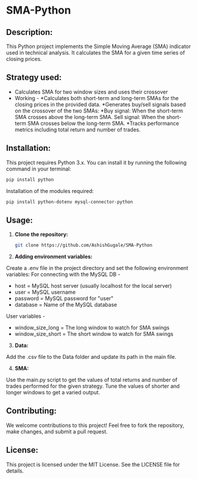 # SMA-Python

## Description:

This Python project implements the Simple Moving Average (SMA) indicator used in technical analysis. It calculates the SMA for a given time series of closing prices.

## Strategy used:

* Calculates SMA for two window sizes and uses their crossover
* Working - 
  *Calculates both short-term and long-term SMAs for the closing prices in the provided data.
  *Generates buy/sell signals based on the crossover of the two SMAs:
  *Buy signal: When the short-term SMA crosses above the long-term SMA.
  Sell signal: When the short-term SMA crosses below the long-term SMA.
  *Tracks performance metrics including total return and number of trades.

## Installation:

This project requires Python 3.x. You can install it by running the following command in your terminal:

```bash
pip install python
```
Installation of the modules required: 

```bash
pip install python-dotenv mysql-connector-python
```

## Usage:

1. **Clone the repository:**

   ```bash
   git clone https://github.com/AshishGugale/SMA-Python
   ```

2. **Adding environment variables:**

Create a .env file in the project directory and set the following environment variables: 
For connecting with the MySQL DB - 
 * host = MySQL host server (usually localhost for the local server)
 * user = MySQL username
 * password = MySQL password for "user"
 * database = Name of the MySQL database

User variables - 
* window_size_long = The long window to watch for SMA swings
* window_size_short = The short window to watch for SMA swings

3. **Data:**

Add the .csv file to the Data folder and update its path in the main file.

4. **SMA:**
   
Use the main.py script to get the values of total returns and number of trades performed for the given strategy. Tune the values of shorter and longer windows to get a varied output. 

## Contributing:

We welcome contributions to this project! Feel free to fork the repository, make changes, and submit a pull request.

## License:

This project is licensed under the MIT License. See the LICENSE file for details.

